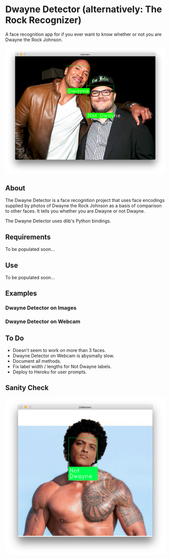 # Dwayne Detector (alternatively: The Rock Recognizer)
A face recognition app for if you ever want to know whether or not you are Dwayne the Rock Johnson.

![Dwayne Detector](https://github.com/tespin/dwayne-detector/blob/master/documentation/dwayne_detector_12.png)

## About
The Dwayne Detector is a face recognition project that uses face encodings supplied by photos of Dwayne the Rock Johnson as a basis of comparison to other faces. It tells you whether you are Dwayne or not Dwayne. 

The Dwayne Detector uses dlib's Python bindings.

## Requirements
To be populated soon...

## Use
To be populated soon...

## Examples
### Dwayne Detector on Images

### Dwayne Detector on Webcam

## To Do
* Doesn't seem to work on more than 3 faces.
* Dwayne Detector on Webcam is abysmally slow.
* Document all methods. 
* Fix label width / lengths for Not Dwayne labels.
* Deploy to Heroku for user prompts.

## Sanity Check
![Dwuno](https://github.com/tespin/dwayne-detector/blob/master/documentation/dwuno_mars.png)
